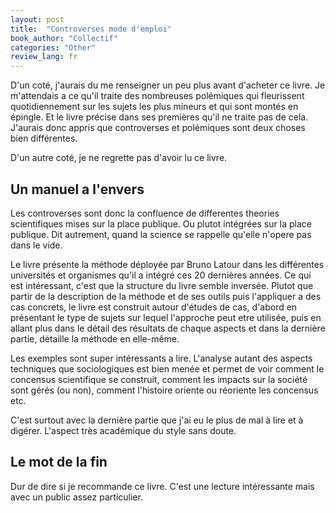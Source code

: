 ```yaml
---
layout: post
title:  "Controverses mode d'emploi"
book_author: "Collectif"
categories: "Other"
review_lang: fr
---
```


D'un coté, j'aurais du me renseigner un peu plus avant d'acheter ce livre. Je m'attendais a ce qu'il traite des nombreuses polémiques qui fleurissent quotidiennement sur les sujets les plus mineurs et qui sont montés en épingle. Et le livre précise dans ses premières qu'il ne traite pas de cela. J'aurais donc appris que controverses et polémiques sont deux choses bien différentes. 

D'un autre coté, je ne regrette pas d'avoir lu ce livre.

## Un manuel a l'envers

Les controverses sont donc la confluence de differentes theories scientifiques mises sur la place publique. Ou plutot intégrées sur la place publique. Dit autrement, quand la science se rappelle qu'elle n'opere pas dans le vide.

Le livre présente la méthode déployée par Bruno Latour dans les différentes universités et organismes qu'il a intégré ces 20 dernières années. Ce qui est intéressant, c'est que la structure du livre semble inversée. Plutot que partir de la description de la méthode et de ses outils puis l'appliquer a des cas concrets, le livre est construit autour d'études de cas, d'abord en présentant le type de sujets sur lequel l'approche peut etre utilisée, puis en allant plus dans le détail des résultats de chaque aspects et dans la dernière partie, détaille la méthode en elle-même.

Les exemples sont super intéressants a lire. L'analyse autant des aspects techniques que sociologiques est bien menée et permet de voir comment le concensus scientifique se construit, comment les impacts sur la société sont gérés (ou non), comment l'histoire oriente ou réoriente les concensus etc.

C'est surtout avec la dernière partie que j'ai eu le plus de mal à lire et à digérer. L'aspect très académique du style sans doute.

## Le mot de la fin

Dur de dire si je recommande ce livre. C'est une lecture intéressante mais avec un public assez particulier.
